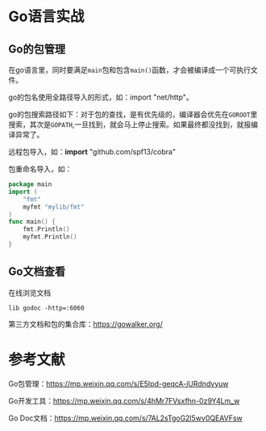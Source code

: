# Go语言实战

## Go的包管理

在go语言里，同时要满足`main`包和包含`main()`函数，才会被编译成一个可执行文件。

go的包名使用全路径导入的形式，如：import "net/http"。

go的包搜索路径如下：对于包的查找，是有优先级的，编译器会优先在`GOROOT`里搜索，其次是`GOPATH`,一旦找到，就会马上停止搜索。如果最终都没找到，就报编译异常了。

远程包导入，如：**import** "github.com/spf13/cobra"

包重命名导入，如：

```go
package main
import (
    "fmt"
    myfmt "mylib/fmt"
)
func main() {
    fmt.Println()
    myfmt.Println()
}
```

## Go文档查看

在线浏览文档

```shell
lib godoc -http=:6060
```

第三方文档和包的集合库：https://gowalker.org/

# 参考文献

Go包管理：https://mp.weixin.qq.com/s/E5Ipd-geqcA-jURdndvyuw

Go开发工具：https://mp.weixin.qq.com/s/4hMr7FVsxfhn-0z9Y4Lm_w

Go Doc文档：https://mp.weixin.qq.com/s/7AL2sTgoG2l5wv0QEAVFsw